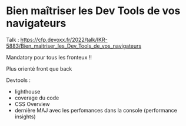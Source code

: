 # Bien maîtriser les Dev Tools de vos navigateurs
Talk : https://cfp.devoxx.fr/2022/talk/IKR-5883/Bien_maitriser_les_Dev_Tools_de_vos_navigateurs

Mandatory pour tous les fronteux !!

Plus orienté front que back 

Devtools :
- lighthouse
- coverage du code
- CSS Overview
- dernière MAJ avec les perfomances dans la console (performance insights)

